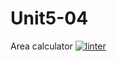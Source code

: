 # Unit5-04
Area calculator
[![linter](https://github.com/Seti-Ngabo45/Unit5-04/workflows/linter/badge.svg)](https://github.com/marketplace/actions/super-linter)
